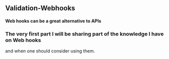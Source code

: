 ## Validation-Webhooks
#### Web hooks can be a great alternative to APIs
### The very first part I will be sharing part of the knowledge I have on Web hooks 
and when one should consider using them. 

